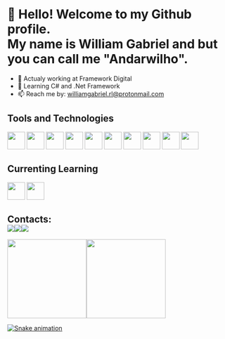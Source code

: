 # 👋 Hello! Welcome to my Github profile. <br> My name is William Gabriel and but you can call me "Andarwilho".

- 🔭 Actualy working at Framework Digital
- 🌱 Learning C# and .Net Framework
- 📫 Reach me by: williamgabriel.rl@protonmail.com 

## Tools and Technologies
<img src="https://cdn.jsdelivr.net/gh/devicons/devicon/icons/git/git-original.svg" width="40" height="40"/> <img src="https://cdn.jsdelivr.net/gh/devicons/devicon/icons/github/github-original-wordmark.svg" width="40" height="40"/> <img src="https://cdn.jsdelivr.net/gh/devicons/devicon/icons/python/python-original.svg" width="40" height="40"/> <img src="https://cdn.jsdelivr.net/gh/devicons/devicon/icons/flask/flask-original-wordmark.svg" width="40" height="40"/>  <img src="https://cdn.jsdelivr.net/gh/devicons/devicon/icons/postgresql/postgresql-original-wordmark.svg" width="40" height="40"/> <img src="https://cdn.jsdelivr.net/gh/devicons/devicon/icons/mongodb/mongodb-original-wordmark.svg" width="40" height="40"/> <img src="https://cdn.jsdelivr.net/gh/devicons/devicon/icons/microsoftsqlserver/microsoftsqlserver-plain-wordmark.svg" width="40" height="40"/> <img src="https://cdn.jsdelivr.net/gh/devicons/devicon/icons/css3/css3-original.svg" width="40" height="40"/> <img src="https://cdn.jsdelivr.net/gh/devicons/devicon/icons/html5/html5-original.svg" width="40" height="40"/> <img src="https://cdn.jsdelivr.net/gh/devicons/devicon/icons/javascript/javascript-original.svg" width="40" height="40"/>



## Currenting Learning
<div><img src="https://cdn.jsdelivr.net/gh/devicons/devicon/icons/csharp/csharp-original.svg" width="40" height="40"/> <img src="https://cdn.jsdelivr.net/gh/devicons/devicon/icons/dotnetcore/dotnetcore-original.svg" width="40" height="40"/></div>


## Contacts:<div><a href="https://instagram.com/wilhogabriel" target="_blank"><img src="https://img.shields.io/badge/-Instagram-%23E4405F?style=for-the-badge&logo=instagram&logoColor=white" target="_blank"></a><a href = "mailto:williamgabriel.rl@protonmail.com"><img src="https://img.shields.io/badge/ProtonMail-8B89CC?style=for-the-badge&logo=protonmail&logoColor=white" target="_blank"></a><a href="https://www.linkedin.com/in/will-lima" target="_blank"><img src="https://img.shields.io/badge/-LinkedIn-%230077B5?style=for-the-badge&logo=linkedin&logoColor=white" target="_blank"></a></div>

<div><a href="https://github.com/William-Gabriel-RL"><img height="180em" src="https://github-readme-stats.vercel.app/api/top-langs/?username=William-Gabriel-RL&layout=compact&langs_count=7&theme=dracula"/><img height="180em" src="https://github-readme-stats.vercel.app/api?username=William-Gabriel-RL&show_icons=true&theme=dracula&include_all_commits=true&count_private=true"></div>

![Snake animation](William-Gabriel-RL)
